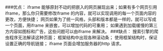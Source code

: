 ###优点：
iframe 能够原封不动的把嵌入的网页展现出来；如果有多个网页引用iframe，那么你只需要修改iframe 的内容，就可以实现调用的每一个页面内容的更改，方便快捷；
网页如果为了统一风格，头部和版本都是一样的，就可以写成一个页面，用iframe 来嵌套，可以增加代码的可重用；
如果遇到加载缓慢的第三方内容如图标和广告，这些问题可以由iframe 来解决。
###缺点：
搜索引擎的爬虫程序无法解读这种页面；
框架结构中出现各种滚动条；
使用框架结构时，保证设置正确的导航链接；
iframe 页面会增加服务器的http 请求。